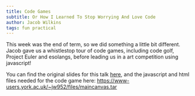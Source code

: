 ```yaml
---
title: Code Games
subtitle: Or How I Learned To Stop Worrying And Love Code
author: Jacob Wilkins
tags: fun practical
---
```


This week was the end of term, so we did something a little bit
different. Jacob gave us a whistlestop tour of code games, including
code golf, Project Euler and esolangs, before leading us in a art
competition using javascript!

You can find the original slides for this talk [here][slides], and the
javascript and html files needed for the code game here:
<https://www-users.york.ac.uk/~jw952/files/maincanvas.tar>

[slides]: /slides/2017-12-01-code-games.pdf
